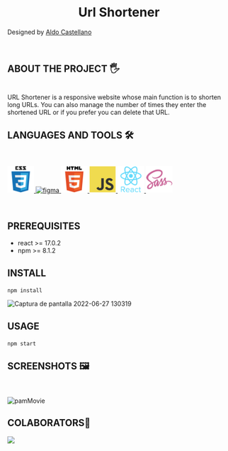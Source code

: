 <h1 align="center">Url Shortener</h1> 

Designed by [Aldo Castellano](https://www.linkedin.com/in/aldo-castellano/ "Aldo Castellano")




<br>

## ABOUT THE PROJECT 🖐️
<br>
URL Shortener is a responsive website whose main function is to shorten long URLs. You can also manage the number of times they enter the shortened URL or if you prefer you can delete that URL.

<br>

## LANGUAGES AND TOOLS 🛠️
<br>
<p align="left" > <a href="https://www.w3schools.com/css/" target="_blank" rel="noreferrer"> <img src="https://raw.githubusercontent.com/devicons/devicon/master/icons/css3/css3-original-wordmark.svg" alt="css3" width="60" height="60"/> </a> <a href="https://www.figma.com/" target="_blank" rel="noreferrer"> <img src="https://www.vectorlogo.zone/logos/figma/figma-icon.svg" alt="figma" width="60" height="60"/> </a> <a href="https://www.w3.org/html/" target="_blank" rel="noreferrer"> <img src="https://raw.githubusercontent.com/devicons/devicon/master/icons/html5/html5-original-wordmark.svg" alt="html5" width="60" height="60"/> </a> <a href="https://developer.mozilla.org/en-US/docs/Web/JavaScript" target="_blank" rel="noreferrer"> <img src="https://raw.githubusercontent.com/devicons/devicon/master/icons/javascript/javascript-original.svg" alt="javascript" width="60" height="60" /> </a> <a href="https://reactjs.org/" target="_blank" rel="noreferrer"> <img src="https://raw.githubusercontent.com/devicons/devicon/master/icons/react/react-original-wordmark.svg" alt="react" width="60" height="60"/> </a> <a href="https://sass-lang.com" target="_blank" rel="noreferrer"> <img src="https://raw.githubusercontent.com/devicons/devicon/master/icons/sass/sass-original.svg" alt="sass" width="60" height="60"/> </a> </p>
<br>

## PREREQUISITES 


- react >= 17.0.2
- npm >= 8.1.2


## INSTALL


` npm install `

![Captura de pantalla 2022-06-27 130319](https://user-images.githubusercontent.com/92597205/175927235-5f4776a2-58b8-4a6a-b737-64887a4da13c.png)


## USAGE 


`npm start`





## SCREENSHOTS 🖼️

<br>

![pamMovie](https://user-images.githubusercontent.com/92597205/175924476-558b4bd2-a6ca-4021-8c71-7b06f1df4a5b.svg)

## COLABORATORS🤝

<a href="https://github.com/aldo-castellano/PAMovies/graphs/contributors">
  <img src="https://contrib.rocks/image?repo=aldo-castellano/PAMovies" />
</a>
